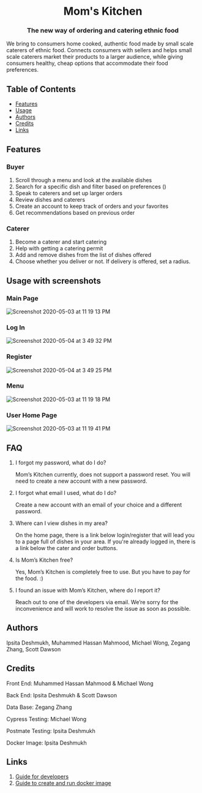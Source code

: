 <h1 align="center"> Mom's Kitchen </h1>
<h3 align="center"> The new way of ordering and catering ethnic food </h1>

We bring to consumers home cooked, authentic food made by small scale caterers of ethnic food. Connects consumers with sellers and helps small scale caterers market their products to a larger audience, while giving consumers healthy, cheap options that accommodate their food preferences.

## Table of Contents 
- [Features](#features)
- [Usage](#usage-with-screenshots)
- [Authors](#authors)
- [Credits](#credits)
- [Links](#links)

## Features

### Buyer
1. Scroll through a menu and look at the available dishes
2. Search for a specific dish and filter based on preferences ()
3. Speak to caterers and set up larger orders
4. Review dishes and caterers 
5. Create an account to keep track of orders and your favorites
6. Get recommendations based on previous order

### Caterer
1. Become a caterer and start catering
2. Help with getting a catering permit
3. Add and remove dishes from the list of dishes offered
4. Choose whether you deliver or not. If delivery is offered, set a radius. 

## Usage with screenshots

### Main Page

![Screenshot 2020-05-03 at 11 19 13 PM](https://user-images.githubusercontent.com/34850576/80940466-b9329e80-8d94-11ea-9bf0-a8efafe63926.png)

### Log In 

![Screenshot 2020-05-04 at 3 49 32 PM](https://user-images.githubusercontent.com/34850576/81020991-f6dc0980-8e1e-11ea-8c77-f28d54739a57.png)

### Register

![Screenshot 2020-05-04 at 3 49 25 PM](https://user-images.githubusercontent.com/34850576/81021008-ff344480-8e1e-11ea-94c3-33934b9d8f51.png)

### Menu 

![Screenshot 2020-05-03 at 11 19 18 PM](https://user-images.githubusercontent.com/34850576/80940480-bfc11600-8d94-11ea-9fc8-e4bc476582fa.png)

### User Home Page

![Screenshot 2020-05-03 at 11 19 41 PM](https://user-images.githubusercontent.com/34850576/80940488-c5b6f700-8d94-11ea-80d0-f196cbe713d0.png)


## FAQ
1) I forgot my password, what do I do?

   Mom’s Kitchen currently, does not support a password reset. You will need to create a new account with a new password.

2) I forgot what email I used, what do I do?

   Create a new account with an email of your choice and a different password. 

3) Where can I view dishes in my area?

   On the home page, there is a link below login/register that will lead you to a page full of dishes in your area. If you're already logged in, there is a link below the cater and order buttons.

4) Is Mom’s Kitchen free?

   Yes, Mom’s Kitchen is completely free to use. But you have to pay for the food. :)

5) I found an issue with Mom’s Kitchen, where do I report it?

   Reach out to one of the developers via email. We’re sorry for the inconvenience and will work to resolve the issue as soon as possible.

## Authors
Ipsita Deshmukh, Muhammed Hassan Mahmood, Michael Wong, Zegang Zhang, Scott Dawson

## Credits
Front End: Muhammed Hassan Mahmood & Michael Wong 

Back End: Ipsita Deshmukh & Scott Dawson

Data Base: Zegang Zhang

Cypress Testing: Michael Wong

Postmate Testing: Ipsita Deshmukh

Docker Image: Ipsita Deshmukh 

## Links 

1. [Guide for developers](https://github.com/Heskpar/spring2020-cs160-team-nutella/blob/FreshSkeleton/Setup.md)
2. [Guide to create and run docker image](https://github.com/Heskpar/spring2020-cs160-team-nutella/blob/FreshSkeleton/dockerfileReadME.md)


